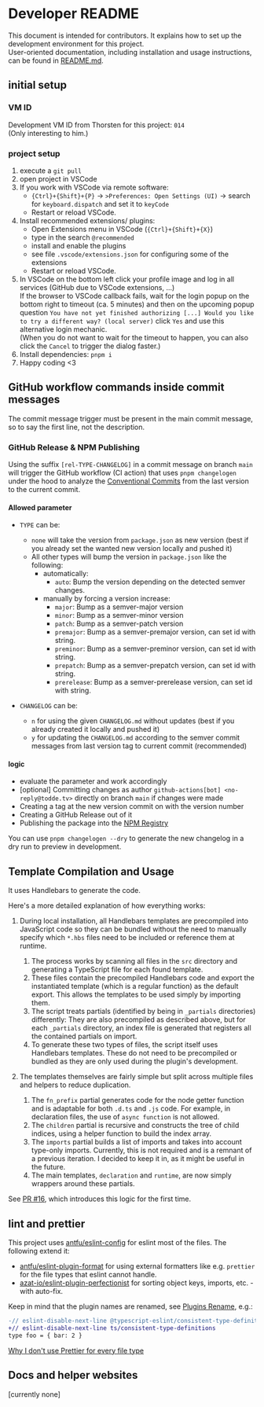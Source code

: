 # Developer README

This document is intended for contributors. It explains how to set up the development environment for this project.<br>
User-oriented documentation, including installation and usage instructions, can be found in [README.md](/README.md).

## initial setup

### VM ID

Development VM ID from Thorsten for this project: `014`<br>
(Only interesting to him.)

### project setup

1. execute a `git pull`
2. open project in VSCode
3. If you work with VSCode via remote software:
   - `{Ctrl}+{Shift}+{P}` -> `>Preferences: Open Settings (UI)` -> search for `keyboard.dispatch` and set it to `keyCode`
   - Restart or reload VSCode.
4. Install recommended extensions/ plugins:
   - Open Extensions menu in VSCode (`{Ctrl}+{Shift}+{X}`)
   - type in the search `@recommended`
   - install and enable the plugins
   - see file `.vscode/extensions.json` for configuring some of the extensions
   - Restart or reload VSCode.
5. In VSCode on the bottom left click your profile image and log in all services (GitHub due to VSCode extensions, ...)<br>
   If the browser to VSCode callback fails, wait for the login popup on the bottom right to timeout (ca. 5 minutes) and
   then on the upcoming popup question `You have not yet finished authorizing [...] Would you like to try a different way? (local server)` click `Yes` and use this alternative login mechanic.<br>
   (When you do not want to wait for the timeout to happen, you can also click the `Cancel` to trigger the dialog faster.)
6. Install dependencies: `pnpm i`
7. Happy coding <3

## GitHub workflow commands inside commit messages

The commit message trigger must be present in the main commit message, so to say the first line, not the description.

### GitHub Release & NPM Publishing

Using the suffix `[rel-TYPE-CHANGELOG]` in a commit message on branch `main` will trigger the GitHub
workflow (CI action) that uses `pnpm changelogen` under the hood to analyze the
[Conventional Commits](https://www.conventionalcommits.org/en/v1.0.0/) from the last version to the current
commit.

#### Allowed parameter

- `TYPE` can be:

  - `none` will take the version from `package.json` as new version (best if you already set the wanted new version
    locally and pushed it)
  - All other types will bump the version in `package.json` like the following:
    - automatically:
      - `auto`: Bump the version depending on the detected semver changes.
    - manually by forcing a version increase:
      - `major`: Bump as a semver-major version
      - `minor`: Bump as a semver-minor version
      - `patch`: Bump as a semver-patch version
      - `premajor`: Bump as a semver-premajor version, can set id with string.
      - `preminor`: Bump as a semver-preminor version, can set id with string.
      - `prepatch`: Bump as a semver-prepatch version, can set id with string.
      - `prerelease`: Bump as a semver-prerelease version, can set id with string.

- `CHANGELOG` can be:

  - `n` for using the given `CHANGELOG.md` without updates (best if you already created it locally and pushed it)
  - `y` for updating the `CHANGELOG.md` according to the semver commit messages from last version tag to current
    commit (recommended)

#### logic

- evaluate the parameter and work accordingly
- \[optional\] Committing changes as author `github-actions[bot] <no-reply@todde.tv>` directly on branch `main` if
  changes were made
- Creating a tag at the new version commit on with the version number
- Creating a GitHub Release out of it
- Publishing the package into the [NPM Registry](https://registry.npmjs.org/)

You can use `pnpm changelogen --dry` to generate the new changelog in a dry run to preview in development.

## Template Compilation and Usage

It uses Handlebars to generate the code.

Here's a more detailed explanation of how everything works:

1. During local installation, all Handlebars templates are precompiled into JavaScript code so they can be bundled
   without the need to manually specify which `*.hbs` files need to be included or reference them at runtime.

   1. The process works by scanning all files in the `src` directory and generating a TypeScript file for each
      found template.
   2. These files contain the precompiled Handlebars code and export the instantiated template (which is a regular
      function) as the default export. This allows the templates to be used simply by importing them.
   3. The script treats partials (identified by being in `_partials` directories) differently: They are also
      precompiled as described above, but for each `_partials` directory, an index file is generated that registers
      all the contained partials on import.
   4. To generate these two types of files, the script itself uses Handlebars templates. These do not need to be
      precompiled or bundled as they are only used during the plugin's development.

2. The templates themselves are fairly simple but split across multiple files and helpers to reduce duplication.

   1. The `fn_prefix` partial generates code for the node getter function and is adaptable for both `.d.ts`
      and `.js` code. For example, in declaration files, the use of `async function` is not allowed.
   2. The `children` partial is recursive and constructs the tree of child indices, using a helper function to
      build the index array.
   3. The `imports` partial builds a list of imports and takes into account type-only imports. Currently, this is not
      required and is a remnant of a previous iteration. I decided to keep it in, as it might be useful in the future.
   4. The main templates, `declaration` and `runtime`, are now simply wrappers around these partials.

See [PR #16](https://github.com/toddeTV/gltf-type-toolkit/pull/16), which introduces this logic for the first time.

## lint and prettier

This project uses [antfu/eslint-config](https://github.com/antfu/eslint-config) for eslint most of the files.
The following extend it:

- [antfu/eslint-plugin-format](https://github.com/antfu/eslint-plugin-format) for using external formatters like
  e.g. `prettier` for the file types that eslint cannot handle.
- [azat-io/eslint-plugin-perfectionist](https://github.com/azat-io/eslint-plugin-perfectionist) for
  sorting object keys, imports, etc. - with auto-fix.

Keep in mind that the plugin names are renamed, see
[Plugins Rename](https://github.com/antfu/eslint-config?tab=readme-ov-file#plugins-renaming), e.g.:

```diff
-// eslint-disable-next-line @typescript-eslint/consistent-type-definitions
+// eslint-disable-next-line ts/consistent-type-definitions
type foo = { bar: 2 }
```

[Why I don't use Prettier for every file type](https://antfu.me/posts/why-not-prettier)

## Docs and helper websites

\[currently none\]
